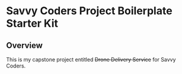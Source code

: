 # Savvy Coders Project Boilerplate Starter Kit

## Overview

This is my capstone project entitled ~~Drone Delivery Service~~ for Savvy Coders.
